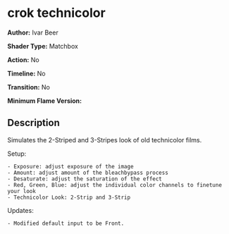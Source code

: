 # crok technicolor

**Author:** Ivar Beer

**Shader Type:** Matchbox

**Action:** No

**Timeline:** No

**Transition:** No

**Minimum Flame Version:** 


## Description
Simulates the 2-Striped and 3-Stripes look of old technicolor films.

Setup:

    - Exposure: adjust exposure of the image
    - Amount: adjust amount of the bleachbypass process
    - Desaturate: adjust the saturation of the effect
    - Red, Green, Blue: adjust the individual color channels to finetune your look
    - Technicolor Look: 2-Strip and 3-Strip

Updates:

    - Modified default input to be Front.
